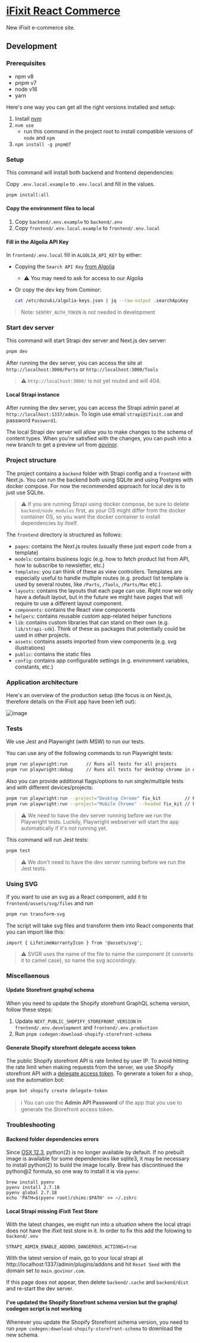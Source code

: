 # [iFixit React Commerce](https://react-commerce.vercel.app)

New iFixit e-commerce site.

## Development

### Prerequisites

-  npm v8
-  pnpm v7
-  node v16
-  yarn

Here's one way you can get all the right versions installed and setup:

1. Install [nvm](https://github.com/nvm-sh/nvm#installing-and-updating)
2. `nvm use`
   -  run this command in the project root to install compatible versions of `node` and `npm`
3. `npm install -g pnpm@7`

### Setup

This command will install both backend and frontend dependencies:

Copy `.env.local.example` to `.env.local` and fill in the values.

```sh
pnpm install:all
```

#### Copy the environment files to local

1. Copy `backend/.env.example` to `backend/.env`
2. Copy `frontend/.env.local.example` to `frontend/.env.local`

#### Fill in the Algolia API Key

In `frontend/.env.local` fill in `ALGOLIA_API_KEY` by either:

-  Copying the `Search API Key` [from Algolia](https://www.algolia.com/account/api-keys/all?applicationId=XQEP3AD9ZT)

   -  :warning: You may need to ask for access to our Algolia

-  Or copy the dev key from Cominor:

   ```sh
   cat /etc/dozuki/algolia-keys.json | jq --raw-output .searchApiKey
   ```

> Note: `SENTRY_AUTH_TOKEN` is not needed in development

### Start dev server

This command will start Strapi dev server and Next.js dev server:

```sh
pnpm dev
```

After running the dev server, you can access the site at `http://localhost:3000/Parts` or `http://localhost:3000/Tools`

> :warning: `http://localhost:3000/` is not yet routed and will 404.

#### Local Strapi instance

After running the dev server, you can access the Strapi admin panel at `http://localhost:1337/admin`. To login use email `strapi@ifixit.com` and password `Password1`.

The local Strapi dev server will allow you to make changes to the schema of content types. When you're satisfied with the changes, you can push into a new branch to get a preview url from [govinor](https://govinor.com/).

### Project structure

The project contains a `backend` folder with Strapi config and a `frontend` with Next.js.
You can run the backend both using SQLite and using Postgres with docker compose. For now the recommended approach for local dev is to just use SQLite.

> :warning: If you are running Strapi using docker compose, be sure to delete `backend/node_modules` first, as your OS might differ from the docker container OS, so you want the docker container to install dependencies by itself.

The `frontend` directory is structured as follows:

-  `pages`: contains the Next.js routes (usually these just export code from a template)
-  `models`: contains business logic (e.g. how to fetch product list from API, how to subscribe to newsletter, etc.)
-  `templates`: you can think of these as view controllers. Templates are especially useful to handle multiple routes (e.g. product list template is used by several routes, like `/Parts`, `/Tools`, `/Parts/Mac` etc.).
-  `layouts`: contains the layouts that each page can use. Right now we only have a default layout, but in the future we might have pages that will require to use a different layout component.
-  `components`: contains the React view components
-  `helpers`: contains reusable custom app-related helper functions
-  `lib`: contains custom libraries that can stand on their own (e.g. `lib/strapi-sdk`). Think of these as packages that potentially could be used in other projects.
-  `assets`: contains assets imported from view components (e.g. svg illustrations)
-  `public`: contains the static files
-  `config`: contains app configurable settings (e.g. environment variables, constants, etc.)

### Application architecture

Here's an overview of the production setup (the focus is on Next.js, therefore details on the iFixit app have been left out):

![image](https://user-images.githubusercontent.com/4640135/203581627-82ab19ca-7de7-4343-ae05-2a4f6330f38a.png)

### Tests

We use Jest and Playwright (with MSW) to run our tests.

You can use any of the following commands to run Playwright tests:

```sh
pnpm run playwright:run       // Runs all tests for all projects
pnpm run playwright:debug     // Runs all tests for desktop chrome in debug mode (see frontend/package.json for details)
```

Also you can provide additional flags/options to run single/multiple tests and with different devices/projects:

```sh
pnpm run playwright:run --project="Desktop Chrome" fix_kit         // Runs fix_kit test for desktop chrome headless
pnpm run playwright:run --project="Mobile Chrome" --headed fix_kit // Runs fix_kit test for mobile chrome headed
```

> ⚠️ We need to have the dev server running before we run the Playwright tests.
> Luckily, Playwright webserver will start the app automatically if it's not running yet.

This command will run Jest tests:

```sh
pnpm test
```

> ⚠️ We don't need to have the dev server running before we run the Jest tests.

### Using SVG

If you want to use an svg as a React component, add it to `frontend/assets/svg/files` and run

```sh
pnpm run transform-svg
```

The script will take svg files and transform them into React components that you can import like this:

```tsx
import { LifetimeWarrantyIcon } from '@assets/svg';
```

> :warning: SVGR uses the name of the file to name the component (it converts it to camel case), so name the svg accordingly.

### Miscellaenous

#### Update Storefront graphql schema

When you need to update the Shopify storefront GraphQL schema version, follow these steps:

1. Update `NEXT_PUBLIC_SHOPIFY_STOREFRONT_VERSION` in `frontend/.env.development` and `frontend/.env.production`
2. Run `pnpm codegen:download-shopify-storefront-schema`

#### Generate Shopify storefront delegate access token

The public Shopify storefront API is rate limited by user IP. To avoid hitting the rate limit when making requests from the server, we use Shopify storefront API with a [delegate access token](https://shopify.dev/apps/auth/oauth/delegate-access-tokens). To generate a token for a shop, use the automation bot:

```sh
pnpm bot shopify create delegate-token
```

> :information_source: You can use the **Admin API Password** of the app that you use to generate the Storefront access token.

### Troubleshooting

#### Backend folder dependencies errors

Since [OSX 12.3](https://developer.apple.com/documentation/macos-release-notes/macos-12_3-release-notes), python(2) is no longer available by default.
If no prebuilt image is available for some dependencies like sqlite3, it may be necessary to install python(2) to build the image locally.
Brew has discontinued the python@2 formula, so one way to install it is via `pyenv`:

```
brew install pyenv
pyenv install 2.7.18
pyenv global 2.7.18
echo 'PATH=$(pyenv root)/shims:$PATH' >> ~/.zshrc
```

#### Local Strapi missing iFixit Test Store

With the latest changes, we might run into a situation where the local strapi does not have the ifixit test store in it. In order to fix this add the folowing to `backend/.env`

```
STRAPI_ADMIN_ENABLE_ADDONS_DANGEROUS_ACTIONS=true
```

With the latest version of main, go to your local strapi at http://localhost:1337/admin/plugins/addons and hit `Reset Seed` with the domain set to `main.govinor.com`.

If this page does not appear, then delete `backend/.cache` and `backend/dist` and re-start the dev server.

#### I've updated the Shopify Storefront schema version but the graphql codegen script is not working

Whenever you update the Shopify Storefront schema version, you need to run `pnpm codegen:download-shopify-storefront-schema` to download the new schema.
